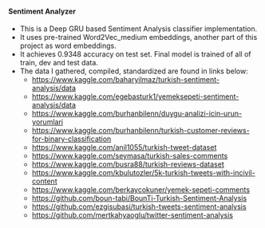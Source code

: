 #### Sentiment Analyzer

- This is a Deep GRU based Sentiment Analysis classifier implementation.
- It uses pre-trained Word2Vec_medium embeddings, another part of this project as word embeddings.
- It achieves 0.9348 accuracy on test set. Final model is trained of all of train, dev and test data.
- The data I gathered, compiled, standardized are found in links below:
	- https://www.kaggle.com/baharyilmaz/turkish-sentiment-analysis/data
	- https://www.kaggle.com/egebasturk1/yemeksepeti-sentiment-analysis/data
	- https://www.kaggle.com/burhanbilenn/duygu-analizi-icin-urun-yorumlari
	- https://www.kaggle.com/burhanbilenn/turkish-customer-reviews-for-binary-classification
	- https://www.kaggle.com/anil1055/turkish-tweet-dataset
	- https://www.kaggle.com/seymasa/turkish-sales-comments
	- https://www.kaggle.com/busra88/turkish-reviews-dataset
	- https://www.kaggle.com/kbulutozler/5k-turkish-tweets-with-incivil-content
	- https://www.kaggle.com/berkaycokuner/yemek-sepeti-comments
	- https://github.com/boun-tabi/BounTi-Turkish-Sentiment-Analysis
	- https://github.com/ezgisubasi/turkish-tweets-sentiment-analysis
	- https://github.com/mertkahyaoglu/twitter-sentiment-analysis